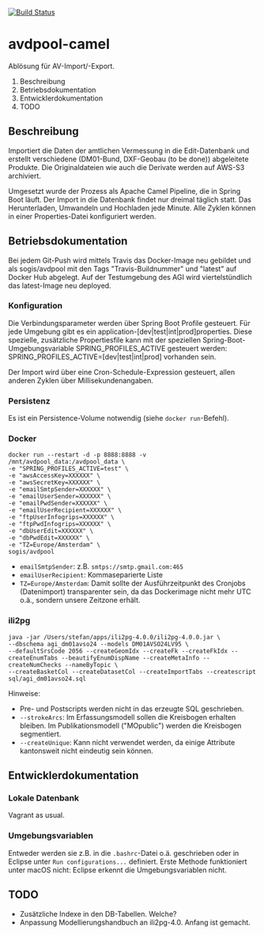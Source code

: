 [![Build Status](https://travis-ci.org/edigonzales/avdpool-camel.svg?branch=master)](https://travis-ci.org/edigonzales/avdpool-camel)
# avdpool-camel
Ablösung für AV-Import/-Export.

1. Beschreibung
2. Betriebsdokumentation
3. Entwicklerdokumentation
4. TODO

## Beschreibung
Importiert die Daten der amtlichen Vermessung in die Edit-Datenbank und erstellt verschiedene (DM01-Bund, DXF-Geobau (to be done)) abgeleitete Produkte. Die Originaldateien wie auch die Derivate werden auf AWS-S3 archiviert.

Umgesetzt wurde der Prozess als Apache Camel Pipeline, die in Spring Boot läuft. Der Import in die Datenbank findet nur dreimal täglich statt. Das Herunterladen, Umwandeln und Hochladen jede Minute. Alle Zyklen können in einer Properties-Datei konfiguriert werden.

## Betriebsdokumentation
Bei jedem Git-Push wird mittels Travis das Docker-Image neu gebildet und als sogis/avdpool mit den Tags "Travis-Buildnummer" und "latest" auf Docker Hub abgelegt. Auf der Testumgebung des AGI wird viertelstündlich das latest-Image neu deployed.

### Konfiguration
Die Verbindungsparameter werden über Spring Boot Profile gesteuert. Für jede Umgebung gibt es ein application-[dev|test|int|prod]properties. Diese spezielle, zusätzliche Propertiesfile kann mit der speziellen Spring-Boot-Umgebungsvariable SPRING_PROFILES_ACTIVE gesteuert werden: SPRING_PROFILES_ACTIVE=[dev|test|int|prod] vorhanden sein.

Der Import wird über eine Cron-Schedule-Expression gesteuert, allen anderen Zyklen über Millisekundenangaben.

### Persistenz
Es ist ein Persistence-Volume notwendig (siehe `docker run`-Befehl).

### Docker
```
docker run --restart -d -p 8888:8888 -v /mnt/avdpool_data:/avdpool_data \
-e "SPRING_PROFILES_ACTIVE=test" \
-e "awsAccessKey=XXXXXX" \
-e "awsSecretKey=XXXXXX" \
-e "emailSmtpSender=XXXXXX" \
-e "emailUserSender=XXXXXX" \
-e "emailPwdSender=XXXXXX" \
-e "emailUserRecipient=XXXXXX" \
-e "ftpUserInfogrips=XXXXXX" \
-e "ftpPwdInfogrips=XXXXXX" \
-e "dbUserEdit=XXXXXX" \
-e "dbPwdEdit=XXXXXX" \
-e "TZ=Europe/Amsterdam" \
sogis/avdpool
```

- `emailSmtpSender`: z.B. `smtps://smtp.gmail.com:465`
- `emailUserRecipient`: Kommaseparierte Liste
- `TZ=Europe/Amsterdam`: Damit sollte der Ausführzeitpunkt des Cronjobs (Datenimport) transparenter sein, da das Dockerimage nicht mehr UTC o.ä., sondern unsere Zeitzone erhält.

### ili2pg
```
java -jar /Users/stefan/apps/ili2pg-4.0.0/ili2pg-4.0.0.jar \
--dbschema agi_dm01avso24 --models DM01AVSO24LV95 \
--defaultSrsCode 2056 --createGeomIdx --createFk --createFkIdx --createEnumTabs --beautifyEnumDispName --createMetaInfo --createNumChecks --nameByTopic \
--createBasketCol --createDatasetCol --createImportTabs --createscript sql/agi_dm01avso24.sql
```

Hinweise:
- Pre- und Postscripts werden nicht in das erzeugte SQL geschrieben.
- `--strokeArcs`: Im Erfassungsmodell sollen die Kreisbogen erhalten bleiben. Im Publikationsmodell ("MOpublic") werden die Kreisbogen segmentiert.
- `--createUnique`: Kann nicht verwendet werden, da einige Attribute kantonsweit nicht eindeutig sein können.

## Entwicklerdokumentation

### Lokale Datenbank
Vagrant as usual.

### Umgebungsvariablen
Entweder werden sie z.B. in die `.bashrc`-Datei o.ä. geschrieben oder in Eclipse unter `Run configurations...` definiert. Erste Methode funktioniert unter macOS nicht: Eclipse erkennt die Umgebungsvariablen nicht.

## TODO 
- Zusätzliche Indexe in den DB-Tabellen. Welche?
- Anpassung Modellierungshandbuch an ili2pg-4.0. Anfang ist gemacht.



